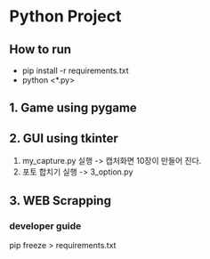# Python Project
## How to run
- pip install -r requirements.txt
- python <*.py>

## 1. Game using pygame

## 2. GUI using tkinter
1. my_capture.py 실행 -> 캡처화면 10장이 만들어 진다.
2. 포토 합치기 실행 -> 3_option.py

## 3. WEB Scrapping 
### developer guide
pip freeze > requirements.txt


